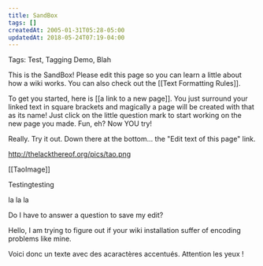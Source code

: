 ```yaml
---
title: SandBox
tags: []
createdAt: 2005-01-31T05:28-05:00
updatedAt: 2018-05-24T07:19-04:00
---
```


Tags: Test, Tagging Demo, Blah

This is the SandBox! Please edit this page so you can learn a little about how a wiki works. You can also check out the [[Text Formatting Rules]].

To get you started, here is [[a link to a new page]]. You just surround your linked text in square brackets and magically a page will be created with that as its name! Just click on the little question mark to start working on the new page you made. Fun, eh? Now YOU try!

Really. Try it out. Down there at the bottom... the "Edit text of this page" link.

http://thelackthereof.org/pics/tao.png

[[TaoImage]]

Testingtesting

la la la

Do I have to answer a question to save my edit?

Hello, I am trying to figure out if your wiki installation suffer of encoding problems like mine.

Voici donc un texte avec des acaractères accentués. Attention les yeux !

